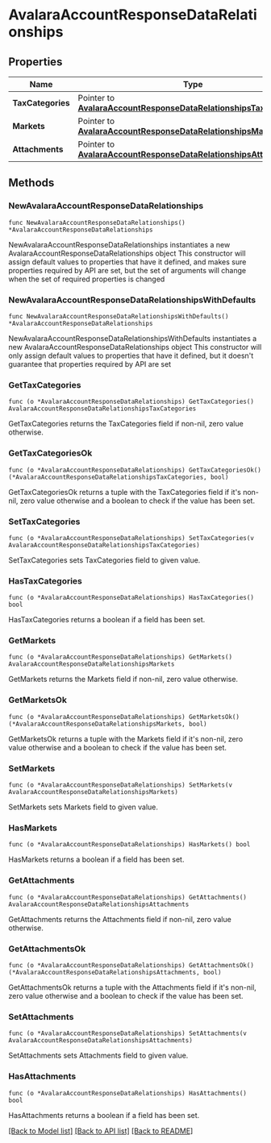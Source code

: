 # AvalaraAccountResponseDataRelationships

## Properties

Name | Type | Description | Notes
------------ | ------------- | ------------- | -------------
**TaxCategories** | Pointer to [**AvalaraAccountResponseDataRelationshipsTaxCategories**](AvalaraAccountResponseDataRelationshipsTaxCategories.md) |  | [optional] 
**Markets** | Pointer to [**AvalaraAccountResponseDataRelationshipsMarkets**](AvalaraAccountResponseDataRelationshipsMarkets.md) |  | [optional] 
**Attachments** | Pointer to [**AvalaraAccountResponseDataRelationshipsAttachments**](AvalaraAccountResponseDataRelationshipsAttachments.md) |  | [optional] 

## Methods

### NewAvalaraAccountResponseDataRelationships

`func NewAvalaraAccountResponseDataRelationships() *AvalaraAccountResponseDataRelationships`

NewAvalaraAccountResponseDataRelationships instantiates a new AvalaraAccountResponseDataRelationships object
This constructor will assign default values to properties that have it defined,
and makes sure properties required by API are set, but the set of arguments
will change when the set of required properties is changed

### NewAvalaraAccountResponseDataRelationshipsWithDefaults

`func NewAvalaraAccountResponseDataRelationshipsWithDefaults() *AvalaraAccountResponseDataRelationships`

NewAvalaraAccountResponseDataRelationshipsWithDefaults instantiates a new AvalaraAccountResponseDataRelationships object
This constructor will only assign default values to properties that have it defined,
but it doesn't guarantee that properties required by API are set

### GetTaxCategories

`func (o *AvalaraAccountResponseDataRelationships) GetTaxCategories() AvalaraAccountResponseDataRelationshipsTaxCategories`

GetTaxCategories returns the TaxCategories field if non-nil, zero value otherwise.

### GetTaxCategoriesOk

`func (o *AvalaraAccountResponseDataRelationships) GetTaxCategoriesOk() (*AvalaraAccountResponseDataRelationshipsTaxCategories, bool)`

GetTaxCategoriesOk returns a tuple with the TaxCategories field if it's non-nil, zero value otherwise
and a boolean to check if the value has been set.

### SetTaxCategories

`func (o *AvalaraAccountResponseDataRelationships) SetTaxCategories(v AvalaraAccountResponseDataRelationshipsTaxCategories)`

SetTaxCategories sets TaxCategories field to given value.

### HasTaxCategories

`func (o *AvalaraAccountResponseDataRelationships) HasTaxCategories() bool`

HasTaxCategories returns a boolean if a field has been set.

### GetMarkets

`func (o *AvalaraAccountResponseDataRelationships) GetMarkets() AvalaraAccountResponseDataRelationshipsMarkets`

GetMarkets returns the Markets field if non-nil, zero value otherwise.

### GetMarketsOk

`func (o *AvalaraAccountResponseDataRelationships) GetMarketsOk() (*AvalaraAccountResponseDataRelationshipsMarkets, bool)`

GetMarketsOk returns a tuple with the Markets field if it's non-nil, zero value otherwise
and a boolean to check if the value has been set.

### SetMarkets

`func (o *AvalaraAccountResponseDataRelationships) SetMarkets(v AvalaraAccountResponseDataRelationshipsMarkets)`

SetMarkets sets Markets field to given value.

### HasMarkets

`func (o *AvalaraAccountResponseDataRelationships) HasMarkets() bool`

HasMarkets returns a boolean if a field has been set.

### GetAttachments

`func (o *AvalaraAccountResponseDataRelationships) GetAttachments() AvalaraAccountResponseDataRelationshipsAttachments`

GetAttachments returns the Attachments field if non-nil, zero value otherwise.

### GetAttachmentsOk

`func (o *AvalaraAccountResponseDataRelationships) GetAttachmentsOk() (*AvalaraAccountResponseDataRelationshipsAttachments, bool)`

GetAttachmentsOk returns a tuple with the Attachments field if it's non-nil, zero value otherwise
and a boolean to check if the value has been set.

### SetAttachments

`func (o *AvalaraAccountResponseDataRelationships) SetAttachments(v AvalaraAccountResponseDataRelationshipsAttachments)`

SetAttachments sets Attachments field to given value.

### HasAttachments

`func (o *AvalaraAccountResponseDataRelationships) HasAttachments() bool`

HasAttachments returns a boolean if a field has been set.


[[Back to Model list]](../README.md#documentation-for-models) [[Back to API list]](../README.md#documentation-for-api-endpoints) [[Back to README]](../README.md)


